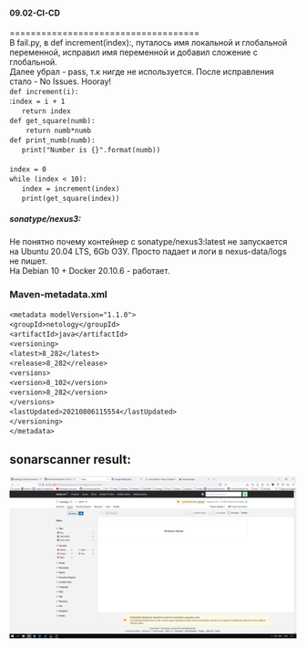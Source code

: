 #### 09.02-CI-CD </br>
====================================</br>
В fail.py, в def increment(index):, путалось имя локальной и глобальной переменной, исправил имя переменной и добавил сложение с глобальной.</br>
Далее убрал - pass, т.к нигде не используется. После исправления стало - No Issues. Hooray! </br>
`def increment(i):`</br>
:`index = i + 1`</br>
`   return index`</br>
`def get_square(numb):`</br>
`    return numb*numb`</br>
`def print_numb(numb):`</br>
`   print("Number is {}".format(numb))`</br>
</br>
`index = 0`</br>
`while (index < 10):`</br>
`   index = increment(index)`</br>
`   print(get_square(index))`</br>
##### sonatype/nexus3:
Не понятно почему контейнер с sonatype/nexus3:latest не запускается на Ubuntu 20.04 LTS, 6Gb ОЗУ. Просто падает и логи в nexus-data/logs не пишет.</br>
На Debian 10 + Docker 20.10.6 - работает.</br>
### Maven-metadata.xml </br>
`<metadata modelVersion="1.1.0">`</br>
`<groupId>netology</groupId>`</br>
`<artifactId>java</artifactId>`</br>
`<versioning>`</br>
`<latest>8_282</latest>`</br>
`<release>8_282</release>`</br>
`<versions>`</br>
`<version>8_102</version>`</br>
`<version>8_282</version>`</br>
`</versions>`</br>
`<lastUpdated>20210806115554</lastUpdated>`</br>
`</versioning>`</br>
`</metadata>`</br>
## sonarscanner result:   
![screen](https://github.com/murzinvit/screen/blob/1f99feec1840c70c0dc50f596ffc7e189f1efe75/Hooray_Ho_Issue.jpg) </br>

